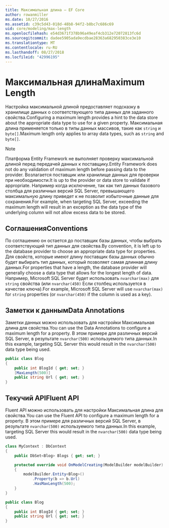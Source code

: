 ```yaml
---
title: Максимальная длина — EF Core
author: rowanmiller
ms.date: 10/27/2016
ms.assetid: c39c5d43-018d-48b8-94f2-b8bc7c686c69
uid: core/modeling/max-length
ms.openlocfilehash: e54d3671f378b96a49eaf4cb312e72072813fc6d
ms.sourcegitcommit: dadee5905ada9ecdbae28363a682950383ce3e10
ms.translationtype: MT
ms.contentlocale: ru-RU
ms.lasthandoff: 08/27/2018
ms.locfileid: "42996195"
---
```

# <a name="maximum-length"></a><span data-ttu-id="d5422-102">Максимальная длина</span><span class="sxs-lookup"><span data-stu-id="d5422-102">Maximum Length</span></span>

<span data-ttu-id="d5422-103">Настройка максимальной длиной предоставляет подсказку в хранилище данных о соответствующего типа данных для заданного свойства.</span><span class="sxs-lookup"><span data-stu-id="d5422-103">Configuring a maximum length provides a hint to the data store about the appropriate data type to use for a given property.</span></span> <span data-ttu-id="d5422-104">Максимальная длина применяется только в типы данных массивов, такие как `string` и `byte[]`.</span><span class="sxs-lookup"><span data-stu-id="d5422-104">Maximum length only applies to array data types, such as `string` and `byte[]`.</span></span>

> [!NOTE]  
> <span data-ttu-id="d5422-105">Платформа Entity Framework не выполняет проверку максимальной длиной перед передачей данных к поставщику.</span><span class="sxs-lookup"><span data-stu-id="d5422-105">Entity Framework does not do any validation of maximum length before passing data to the provider.</span></span> <span data-ttu-id="d5422-106">Возлагается поставщик или хранилище данных для проверки при необходимости.</span><span class="sxs-lookup"><span data-stu-id="d5422-106">It is up to the provider or data store to validate if appropriate.</span></span> <span data-ttu-id="d5422-107">Например когда исключение, так как тип данных базового столбца для различных версий SQL Server, превышающего максимальную длину приведет к не позволит избыточные данные для сохранения.</span><span class="sxs-lookup"><span data-stu-id="d5422-107">For example, when targeting SQL Server, exceeding the maximum length will result in an exception as the data type of the underlying column will not allow excess data to be stored.</span></span>

## <a name="conventions"></a><span data-ttu-id="d5422-108">Соглашения</span><span class="sxs-lookup"><span data-stu-id="d5422-108">Conventions</span></span>

<span data-ttu-id="d5422-109">По соглашению он остается до поставщик базы данных, чтобы выбрать соответствующий тип данных для свойства.</span><span class="sxs-lookup"><span data-stu-id="d5422-109">By convention, it is left up to the database provider to choose an appropriate data type for properties.</span></span> <span data-ttu-id="d5422-110">Для свойств, которые имеют длину поставщик базы данных обычно будет выбирать тип данных, который позволяет самая длинная длину данных.</span><span class="sxs-lookup"><span data-stu-id="d5422-110">For properties that have a length, the database provider will generally choose a data type that allows for the longest length of data.</span></span> <span data-ttu-id="d5422-111">Например, Microsoft SQL Server будет использовать `nvarchar(max)` для `string` свойства (или `nvarchar(450)` Если столбец используется в качестве ключа).</span><span class="sxs-lookup"><span data-stu-id="d5422-111">For example, Microsoft SQL Server will use `nvarchar(max)` for `string` properties (or `nvarchar(450)` if the column is used as a key).</span></span>

## <a name="data-annotations"></a><span data-ttu-id="d5422-112">Заметки к данным</span><span class="sxs-lookup"><span data-stu-id="d5422-112">Data Annotations</span></span>

<span data-ttu-id="d5422-113">Заметки данных можно использовать для настройки Максимальная длина для свойства.</span><span class="sxs-lookup"><span data-stu-id="d5422-113">You can use the Data Annotations to configure a maximum length for a property.</span></span> <span data-ttu-id="d5422-114">В этом примере для различных версий SQL Server, в результате `nvarchar(500)` используемого типа данных.</span><span class="sxs-lookup"><span data-stu-id="d5422-114">In this example, targeting SQL Server this would result in the `nvarchar(500)` data type being used.</span></span>

<!-- [!code-csharp[Main](samples/core/Modeling/DataAnnotations/Samples/MaxLength.cs?highlight=4)] -->
``` csharp
public class Blog
{
    public int BlogId { get; set; }
    [MaxLength(500)]
    public string Url { get; set; }
}
```

## <a name="fluent-api"></a><span data-ttu-id="d5422-115">Текучий API</span><span class="sxs-lookup"><span data-stu-id="d5422-115">Fluent API</span></span>

<span data-ttu-id="d5422-116">Fluent API можно использовать для настройки Максимальная длина для свойства.</span><span class="sxs-lookup"><span data-stu-id="d5422-116">You can use the Fluent API to configure a maximum length for a property.</span></span> <span data-ttu-id="d5422-117">В этом примере для различных версий SQL Server, в результате `nvarchar(500)` используемого типа данных.</span><span class="sxs-lookup"><span data-stu-id="d5422-117">In this example, targeting SQL Server this would result in the `nvarchar(500)` data type being used.</span></span>

<!-- [!code-csharp[Main](samples/core/Modeling/FluentAPI/Samples/MaxLength.cs?highlight=7,8,9)] -->
``` csharp
class MyContext : DbContext
{
    public DbSet<Blog> Blogs { get; set; }

    protected override void OnModelCreating(ModelBuilder modelBuilder)
    {
        modelBuilder.Entity<Blog>()
            .Property(b => b.Url)
            .HasMaxLength(500);
    }
}

public class Blog
{
    public int BlogId { get; set; }
    public string Url { get; set; }
}
```
